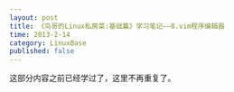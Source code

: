 ```yaml
---
layout: post
title: 《鸟哥的Linux私房菜:基础篇》学习笔记——8.vim程序编辑器
time: 2013-2-14
category: LinuxBase
published: false
---
```



这部分内容之前已经学过了，这里不再重复了。

